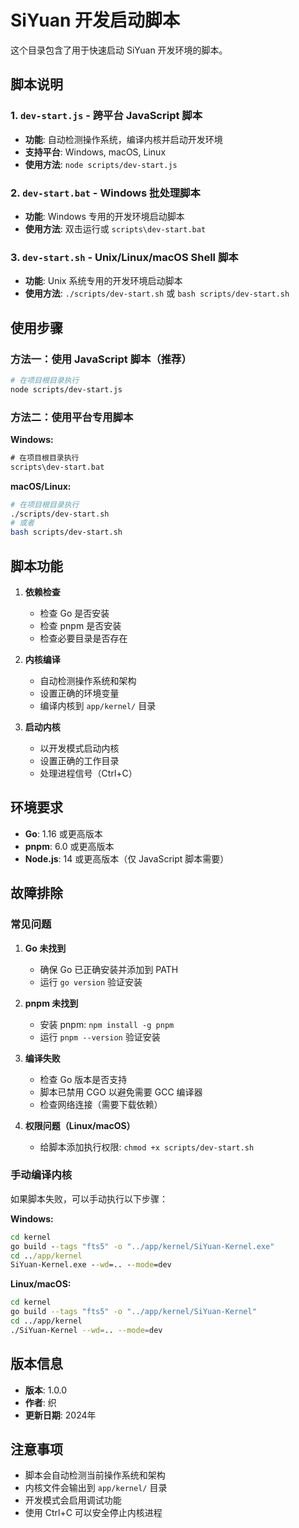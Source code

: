 # SiYuan 开发启动脚本

这个目录包含了用于快速启动 SiYuan 开发环境的脚本。

## 脚本说明

### 1. `dev-start.js` - 跨平台 JavaScript 脚本
- **功能**: 自动检测操作系统，编译内核并启动开发环境
- **支持平台**: Windows, macOS, Linux
- **使用方法**: `node scripts/dev-start.js`

### 2. `dev-start.bat` - Windows 批处理脚本
- **功能**: Windows 专用的开发环境启动脚本
- **使用方法**: 双击运行或 `scripts\dev-start.bat`

### 3. `dev-start.sh` - Unix/Linux/macOS Shell 脚本
- **功能**: Unix 系统专用的开发环境启动脚本
- **使用方法**: `./scripts/dev-start.sh` 或 `bash scripts/dev-start.sh`

## 使用步骤

### 方法一：使用 JavaScript 脚本（推荐）
```bash
# 在项目根目录执行
node scripts/dev-start.js
```

### 方法二：使用平台专用脚本

**Windows:**
```cmd
# 在项目根目录执行
scripts\dev-start.bat
```

**macOS/Linux:**
```bash
# 在项目根目录执行
./scripts/dev-start.sh
# 或者
bash scripts/dev-start.sh
```

## 脚本功能

1. **依赖检查**
   - 检查 Go 是否安装
   - 检查 pnpm 是否安装
   - 检查必要目录是否存在

2. **内核编译**
   - 自动检测操作系统和架构
   - 设置正确的环境变量
   - 编译内核到 `app/kernel/` 目录

3. **启动内核**
   - 以开发模式启动内核
   - 设置正确的工作目录
   - 处理进程信号（Ctrl+C）

## 环境要求

- **Go**: 1.16 或更高版本
- **pnpm**: 6.0 或更高版本
- **Node.js**: 14 或更高版本（仅 JavaScript 脚本需要）

## 故障排除

### 常见问题

1. **Go 未找到**
   - 确保 Go 已正确安装并添加到 PATH
   - 运行 `go version` 验证安装

2. **pnpm 未找到**
   - 安装 pnpm: `npm install -g pnpm`
   - 运行 `pnpm --version` 验证安装

3. **编译失败**
   - 检查 Go 版本是否支持
   - 脚本已禁用 CGO 以避免需要 GCC 编译器
   - 检查网络连接（需要下载依赖）

4. **权限问题（Linux/macOS）**
   - 给脚本添加执行权限: `chmod +x scripts/dev-start.sh`

### 手动编译内核

如果脚本失败，可以手动执行以下步骤：

**Windows:**
```cmd
cd kernel
go build --tags "fts5" -o "../app/kernel/SiYuan-Kernel.exe"
cd ../app/kernel
SiYuan-Kernel.exe --wd=.. --mode=dev
```

**Linux/macOS:**
```bash
cd kernel
go build --tags "fts5" -o "../app/kernel/SiYuan-Kernel"
cd ../app/kernel
./SiYuan-Kernel --wd=.. --mode=dev
```

## 版本信息

- **版本**: 1.0.0
- **作者**: 织
- **更新日期**: 2024年

## 注意事项

- 脚本会自动检测当前操作系统和架构
- 内核文件会输出到 `app/kernel/` 目录
- 开发模式会启用调试功能
- 使用 Ctrl+C 可以安全停止内核进程 